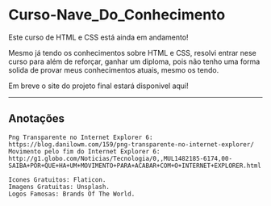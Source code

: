 # Curso-Nave_Do_Conhecimento
 Este curso de HTML e CSS está ainda em andamento!  

Mesmo já tendo os conhecimentos sobre HTML e CSS, resolvi entrar nese curso para além de reforçar, ganhar um diploma, pois não tenho uma forma solida de provar meus conhecimentos atuais, mesmo os tendo.

Em breve o site do projeto final estará disponivel aqui!

---
## Anotações

    Png Transparente no Internet Explorer 6: https://blog.danilowm.com/159/png-transparente-no-internet-explorer/
    Movimento pelo fim do Internet Explorer 6: http://g1.globo.com/Noticias/Tecnologia/0,,MUL1482185-6174,00-SAIBA+POR+QUE+HA+UM+MOVIMENTO+PARA+ACABAR+COM+O+INTERNET+EXPLORER.html
    
    Icones Gratuitos: Flaticon.
    Imagens Gratuitas: Unsplash.
    Logos Famosas: Brands Of The World.